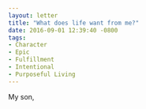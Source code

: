 ```yaml
---
layout: letter
title: "What does life want from me?"
date: 2016-09-01 12:39:40 -0800
tags:
- Character
- Epic
- Fulfillment
- Intentional
- Purposeful Living
---
```

My son,